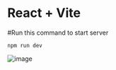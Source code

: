 # React + Vite

#Run this command to start server

``` npm run dev ```

![image](https://github.com/user-attachments/assets/45e158bf-15c3-4048-8c59-5a6b98e3ff94)
